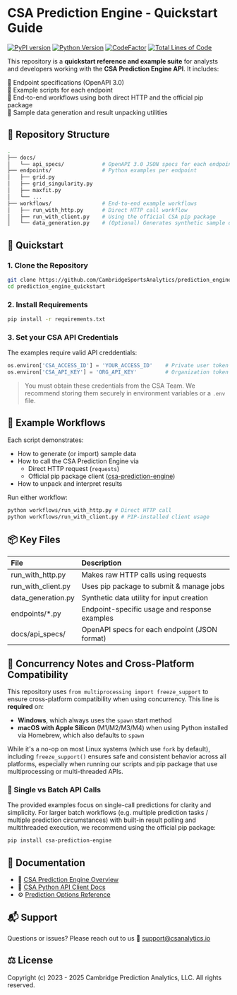 # CSA Prediction Engine - Quickstart Guide
[![PyPI version](https://img.shields.io/pypi/v/csa-prediction-engine.svg)](https://pypi.org/project/csa-prediction-engine/)
[![Python Version](https://img.shields.io/badge/python-%20v3.11-blue)](https://github.com/CambridgeSportsAnalytics/prediction_engine)
[![CodeFactor](https://www.codefactor.io/repository/github/cambridgesportsanalytics/prediction_engine_quickstart/badge)](https://www.codefactor.io/repository/github/cambridgesportsanalytics/prediction_engine_quickstart)
[![Total Lines of Code](https://tokei.rs/b1/github/CambridgeSportsAnalytics/prediction_engine?category=code)](https://github.com/CambridgeSportsAnalytics/prediction_engine)

This repository is a **quickstart reference and example suite** for analysts and developers working with the **CSA Prediction Engine API**. It includes:

🔹 Endpoint specifications (OpenAPI 3.0)  
🔹 Example scripts for each endpoint  
🔹 End-to-end workflows using both direct HTTP and the official pip package  
🔹 Sample data generation and result unpacking utilities  

## 📁 Repository Structure

```bash
.
├── docs/
│   └── api_specs/            # OpenAPI 3.0 JSON specs for each endpoint
├── endpoints/                # Python examples per endpoint
│   ├── grid.py
│   ├── grid_singularity.py
│   ├── maxfit.py
│   └── ...
├── workflows/                # End-to-end example workflows
│   ├── run_with_http.py      # Direct HTTP call workflow
│   ├── run_with_client.py    # Using the official CSA pip package
│   └── data_generation.py    # (Optional) Generates synthetic sample data
```

## 🚀 Quickstart

### 1. Clone the Repository

```bash
git clone https://github.com/CambridgeSportsAnalytics/prediction_engine_quickstart.git
cd prediction_engine_quickstart
```

### 2. Install Requirements
```bash
pip install -r requirements.txt
```
### 3. Set your CSA API Credentials

The examples require valid API creddentials:
```python
os.environ['CSA_ACCESS_ID'] = 'YOUR_ACCESS_ID'    # Private user token
os.environ['CSA_API_KEY'] = 'ORG_API_KEY'         # Organization token
```
>You must obtain these credentials from the CSA Team. We recommend storing them securely in environment variables or a `.env` file.


## 🧪 Example Workflows
Each script demonstrates:
- How to generate (or import) sample data
- How to call the CSA Prediction Engine via
  - Direct HTTP request (`requests`)
  - Official pip package client ([csa-prediction-engine](https://pypi.org/project/csa-prediction-engine/))
- How to unpack and interpret results

Run either workflow:
```bash
python workflows/run_with_http.py # Direct HTTP call
python workflows/run_with_client.py # PIP-installed client usage
```

## 📦 Key Files
| File | Description |
| :--- | :---|
| run_with_http.py | Makes raw HTTP calls using requests |
| run_with_client.py | Uses pip package to submit & manage jobs |
| data_generation.py | Synthetic data utility for input creation |
| endpoints/*.py | Endpoint-specific usage and response examples |
| docs/api_specs/ | OpenAPI specs for each endpoint (JSON format) |

## 🧊 Concurrency Notes and Cross-Platform Compatibility

This repository uses `from multiprocessing import freeze_support` to ensure cross-platform compatibility when using concurrency. This line is **required** on:

- **Windows**, which always uses the `spawn` start method
- **macOS with Apple Silicon** (M1/M2/M3/M4) when using Python installed via Homebrew, which also defaults to `spawn`

While it's a no-op on most Linux systems (which use `fork` by default), including `freeze_support()` ensures safe and consistent behavior across all platforms, especially when running our scripts and pip package that use multiprocessing or multi-threaded APIs.

### 🔁 Single vs Batch API Calls

The provided examples focus on single-call predictions for clarity and simplicity. For larger batch workflows (e.g. multiple prediction tasks / multiple prediction circumstances) with built-in result polling and multithreaded execution, we recommend using the official pip package:

```bash
pip install csa-prediction-engine
```

## 📖 Documentation
- 📘 [CSA Prediction Engine Overview](https://docs.csanalytics.io)
- 🐍 [CSA Python API Client Docs](https://docs.csanalytics.io/python-api-package/api-client)
- ⚙️ [Prediction Options Reference](https://docs.csanalytics.io/python-api-package/csa-common-lib/prediction-options)
 
## 📬 Support

Questions or issues? Please reach out to us 📧 support@csanalytics.io

## ⚖️ License

Copyright (c) 2023 - 2025 Cambridge Prediction Analytics, LLC. All rights reserved.
